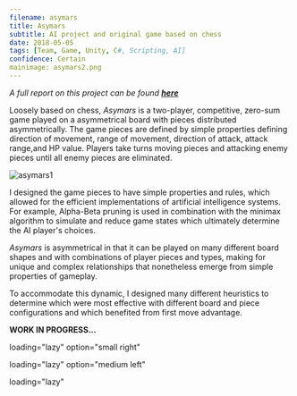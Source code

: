 ```yaml
---
filename: asymars
title: Asymars
subtitle: AI project and original game based on chess
date: 2018-05-05
tags: [Team, Game, Unity, C#, Scripting, AI]
confidence: Certain
mainimage: asymars2.png
---
```


*A full report on this project can be found __[here](/assets/asymars_report.pdf)__*

Loosely based on chess, *Asymars* is a two-player, competitive, zero-sum game played on a asymmetrical board with pieces distributed
asymmetrically. The game pieces are defined by simple properties defining direction of movement, range of movement, direction of attack, attack range,and HP value. Players take turns moving pieces and attacking enemy pieces until all enemy pieces are eliminated.

![][asy1]

I designed the game pieces to have simple properties and rules, which allowed for the efficient implementations of artificial intelligence systems. For example, Alpha-Beta pruning is used in combination with the minimax algorithm to simulate and reduce game states which ultimately determine the AI player's choices.

*Asymars* is asymmetrical in that it can be played on many different board shapes and with combinations of player pieces and types, making for unique and complex relationships that nonetheless emerge from simple properties of gameplay. 

To accommodate this dynamic, I designed many different heuristics to determine which were most effective with different board and piece configurations and which benefited from first move advantage.

**WORK IN PROGRESS...**

[asy1]: /images/asymars1.png "asymars1"
	loading="lazy" option="small right"

[asy2]: /images/asymars3.png "asymars3"
	loading="lazy" option="medium left"

[asy3]: /images/asymars4.png "asymars4"
	loading="lazy"
